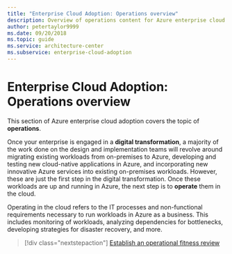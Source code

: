 ```yaml
---
title: "Enterprise Cloud Adoption: Operations overview"
description: Overview of operations content for Azure enterprise cloud adoption
author: petertaylor9999
ms.date: 09/20/2018
ms.topic: guide
ms.service: architecture-center
ms.subservice: enterprise-cloud-adoption
---
```


# Enterprise Cloud Adoption: Operations overview

This section of Azure enterprise cloud adoption covers the topic of **operations**. 

Once your enterprise is engaged in a **digital transformation**, a majority of the work done on the design and implementation teams will revolve around migrating existing workloads from on-premises to Azure, developing and testing new cloud-native applications in Azure, and incorporating new innovative Azure services into existing on-premises workloads. However, these are just the first step in the digital transformation. Once these workloads are up and running in Azure, the next step is to **operate** them in the cloud.

Operating in the cloud refers to the IT processes and non-functional requirements necessary to run workloads in Azure as a business. This includes monitoring of workloads, analyzing dependencies for bottlenecks, developing strategies for disaster recovery, and more.

> [!div class="nextstepaction"]
> [Establish an operational fitness review](operational-fitness-review.md)
